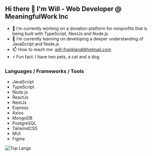 ## Hi there 👋 I'm Will - Web Developer @ MeaningfulWork Inc


- 🔭 I’m currently working on a donation platform for nonprofits that is being built with TypeScript, NextJs and Node.js
- 🌱 I’m currently learning on developing a deeper understanding of JavaScript and Node.js
- 📫 How to reach me: will-frankland@hotmail.com
- ⚡ Fun fact: I have two pets, a cat and a dog

### Languages / Frameworks / Tools
- JavaScript
- TypeScript
- Node.js
- ReactJs
- NextJs
- Express
- Axios
- MongoDB
- PostgreSQL
- TailwindCSS
- MUI
- Figma

![Top Langs](https://github-readme-stats.vercel.app/api/top-langs/?username=will-frankland&layout=compact)
